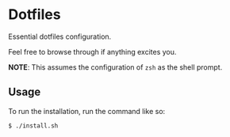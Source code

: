 # Dotfiles

Essential dotfiles configuration.

Feel free to browse through if anything excites you.

**NOTE**: This assumes the configuration of `zsh` as the shell prompt.

## Usage

To run the installation, run the command like so:

```sh
$ ./install.sh
```

